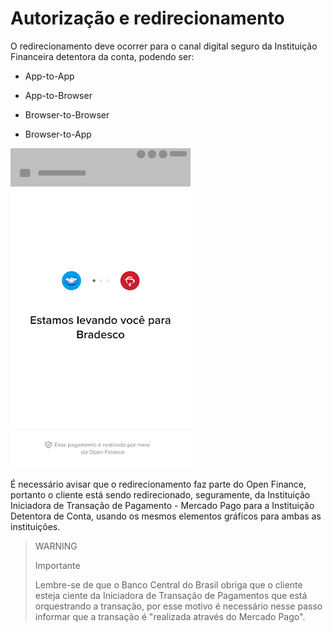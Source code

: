 # Autorização e redirecionamento
O redirecionamento deve ocorrer para o canal digital seguro da Instituição Financeira detentora da conta, podendo ser:

* App-to-App
  
* App-to-Browser
  
* Browser-to-Browser
  
* Browser-to-App

![Exemplo de tela de redirecionamento](/images/api/open-finance(advanced)/authorization.gif)


É necessário avisar que o redirecionamento faz parte do Open Finance, portanto o cliente está sendo redirecionado, seguramente, da Instituição Iniciadora de Transação de Pagamento - Mercado Pago para a Instituição Detentora de Conta, usando os mesmos elementos gráficos para ambas as instituições.

> WARNING
> 
> Importante
> 
> Lembre-se de que o Banco Central do Brasil obriga que o cliente esteja ciente da Iniciadora de Transação de Pagamentos que está orquestrando a transação, por esse motivo é necessário nesse passo informar que a transação é "realizada através do Mercado Pago".